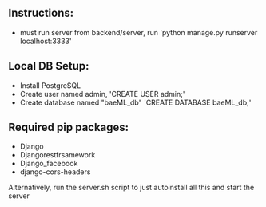 ## Instructions:
+ must run server from backend/server, run 'python manage.py runserver localhost:3333'

## Local DB Setup:
+ Install PostgreSQL 
+ Create user named admin, 'CREATE USER admin;'
+ Create database named "baeML_db" 'CREATE DATABASE baeML_db;'

## Required pip packages:
+ Django
+ Djangorestfrsamework
+ Django_facebook
+ django-cors-headers

Alternatively, run the server.sh script to just autoinstall all this and start the server
